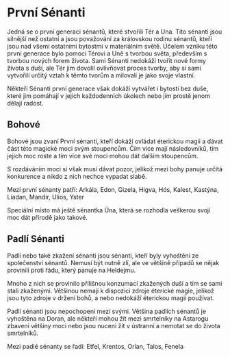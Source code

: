# První Sénanti

Jedná se o první generaci sénantů, které stvořili Tér a Una.
Tito sénanti jsou silnější než ostatní a jsou považování za královskou rodinu sénantů, kteří jsou nad všemi ostatními bytostmi v materiálním světě.
Účelem vzniku této první generace bylo pomoci Térovi a Uně s tvorbou světa, především s tvorbou nových forem života.
Sami Sénanti nedokáží tvořit nové formy života s duší, ale Tér jim dovolil ovlivňovat proces tvorby, aby si sami vytvořili určitý vztah k těmto tvorům a milovali je jako svoje vlastní.

Někteří Sénanti první generace však dokáží vytvářet i bytosti bez duše, které jim pomáhají v jejich každodenních úkolech nebo jim prostě jenom dělají radost.

## Bohové

Bohové jsou zvaní První sénanti, kteří dokáží ovládat éterickou magii a dávat část této magické moci svým stoupencům. Čím více mají následovníků, tím jejich moc roste a tím více své moci mohou dát dalším stoupencům.

S rozdáváním moci si však musí dávat pozor, jelikož mezi bohy panuje určitá konkurence a nikdo z nich nechce vypadat slabě.

Mezi první sénanty patří: Arkála, Edon, Gizela, Higva, Hós, Kalest, Kastýna, Liadan, Mandir, Ulios, Yster

Speciální místo má ještě sénantka Úna, která se rozhodla veškerou svojí moc dát přírodě jako takové.

## Padlí Sénanti

Padlí nebo také zkažení sénanti jsou sénanti, kteří byly vyhoštění ze společenství sénantů. Nemusí být nutně zlí, ale ve většině případů se nějak provinili proti řádu, který panuje na Heldejmu.

Mnoho z nich se provinilo přílišnou konzumací zkažených duší a tím se sami stali zkaženými. Většinou nemají k dispozici zdroje éterické magie, jelikož jsou tyto zdroje v držení bohů, a nebo nedokáží éterickou magii používat.

Padlí sénanti jsou nepochopení mezi svými. Většina padlích sénantů je vyhoštěna na Doran, ale někteří mohou žít mezi smrtelníky na Astarogu zbaveni většiny moci nebo jsou nuceni žít v ústranní a nemotat se do života smrtelníků.

Mezi padlé sénanty se řadí: Etfel, Krentos, Orlan, Talos, Fenela
